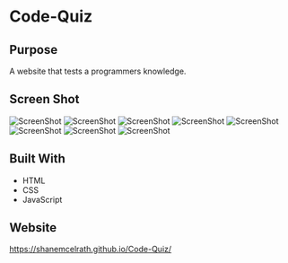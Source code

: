 # Code-Quiz

## Purpose
A website that tests a programmers knowledge.

## Screen Shot
![ScreenShot](./Develop/assets/images/Screenshot1.png?raw=true "StartQuizSection")
![ScreenShot](./Develop/assets/images/Screenshot2.png?raw=true "Question1")
![ScreenShot](./Develop/assets/images/Screenshot3.png?raw=true "Question2")
![ScreenShot](./Develop/assets/images/Screenshot4.png?raw=true "Question3")
![ScreenShot](./Develop/assets/images/Screenshot5.png?raw=true "Question4")
![ScreenShot](./Develop/assets/images/Screenshot6.png?raw=true "Question5")
![ScreenShot](./Develop/assets/images/Screenshot7.png?raw=true "AllDoneSection")
![ScreenShot](./Develop/assets/images/Screenshot8.png?raw=true "HighScoreSection")

## Built With
* HTML
* CSS
* JavaScript

## Website
https://shanemcelrath.github.io/Code-Quiz/
